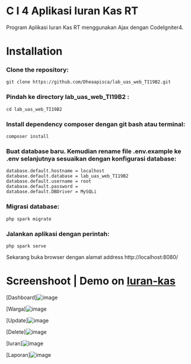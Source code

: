 # C I 4 Aplikasi Iuran Kas RT 

Program Aplikasi Iuran Kas RT menggunakan Ajax dengan CodeIgniter4.

# Installation

### Clone the repository:

```
git clone https://github.com/Dheaapisca/lab_uas_web_TI19B2.git
```

### Pindah ke directory lab_uas_web_TI19B2 :

```
cd lab_uas_web_TI19B2
```

### Install dependency composer dengan git bash atau terminal:

```
composer install
```

### Buat database baru. Kemudian rename file .env.example ke .env selanjutnya sesuaikan dengan konfigurasi database:

```
database.default.hostname = localhost
database.default.database = lab_uas_web_TI19B2
database.default.username = root
database.default.password =
database.default.DBDriver = MySQLi
```

### Migrasi database:

```
php spark migrate
```


### Jalankan aplikasi dengan perintah:

```
php spark serve
```

Sekarang buka browser dengan alamat address http://localhost:8080/

# Screenshoot | Demo on [Iuran-kas](http://iuran-kas.xyz/)



[Dashboard]![image](https://user-images.githubusercontent.com/81977332/126323975-6c9ea99b-b061-408d-bbfc-e3eec3874d09.png)

[Warga]![image](https://user-images.githubusercontent.com/81977332/126324070-381ecd38-36fe-4bc8-b25d-692ad6798d3f.png)

[Update]![image](https://user-images.githubusercontent.com/81977332/126324153-2592c5fc-047d-4659-a233-0f4d23fb6aa7.png)

[Delete]![image](https://user-images.githubusercontent.com/81977332/126324275-88ecbef6-d2b3-43f3-9298-2872a2f88ff6.png) 

[Iuran]![image](https://user-images.githubusercontent.com/51916189/126337644-08be92d8-5b55-4626-8d91-f9568ff9bf3a.png)

[Laporan]![image](https://user-images.githubusercontent.com/81977332/126368144-1736e74e-425f-4367-9a68-17cc44279b20.png)
